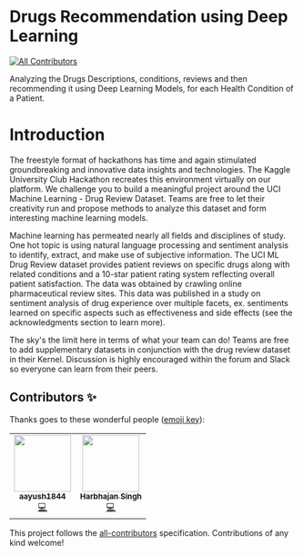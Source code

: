 # Drugs Recommendation using Deep Learning
<!-- ALL-CONTRIBUTORS-BADGE:START - Do not remove or modify this section -->
[![All Contributors](https://img.shields.io/badge/all_contributors-2-orange.svg?style=flat-square)](#contributors-)
<!-- ALL-CONTRIBUTORS-BADGE:END -->
Analyzing the Drugs Descriptions, conditions, reviews and then recommending it using Deep Learning Models, for each Health Condition of a Patient.

# Introduction
The freestyle format of hackathons has time and again stimulated groundbreaking and innovative data insights and technologies. The Kaggle University Club Hackathon recreates this environment virtually on our platform. We challenge you to build a meaningful project around the UCI Machine Learning - Drug Review Dataset. Teams are free to let their creativity run and propose methods to analyze this dataset and form interesting machine learning models.

Machine learning has permeated nearly all fields and disciplines of study. One hot topic is using natural language processing and sentiment analysis to identify, extract, and make use of subjective information. The UCI ML Drug Review dataset provides patient reviews on specific drugs along with related conditions and a 10-star patient rating system reflecting overall patient satisfaction. The data was obtained by crawling online pharmaceutical review sites. This data was published in a study on sentiment analysis of drug experience over multiple facets, ex. sentiments learned on specific aspects such as effectiveness and side effects (see the acknowledgments section to learn more).

The sky's the limit here in terms of what your team can do! Teams are free to add supplementary datasets in conjunction with the drug review dataset in their Kernel. Discussion is highly encouraged within the forum and Slack so everyone can learn from their peers. 




## Contributors ✨

Thanks goes to these wonderful people ([emoji key](https://allcontributors.org/docs/en/emoji-key)):

<!-- ALL-CONTRIBUTORS-LIST:START - Do not remove or modify this section -->
<!-- prettier-ignore-start -->
<!-- markdownlint-disable -->
<table>
  <tr>
    <td align="center"><a href="https://github.com/aayush1844"><img src="https://avatars.githubusercontent.com/u/78415888?v=4?s=100" width="100px;" alt=""/><br /><sub><b>aayush1844</b></sub></a><br /><a href="https://github.com/Mohitkumar6122/Drugs-Recommendation/commits?author=aayush1844" title="Code">💻</a></td>
    <td align="center"><a href="https://github.com/harbhajan2109"><img src="https://avatars.githubusercontent.com/u/56828657?v=4?s=100" width="100px;" alt=""/><br /><sub><b>Harbhajan Singh</b></sub></a><br /><a href="https://github.com/Mohitkumar6122/Drugs-Recommendation/commits?author=harbhajan2109" title="Code">💻</a></td>
  </tr>
</table>

<!-- markdownlint-restore -->
<!-- prettier-ignore-end -->

<!-- ALL-CONTRIBUTORS-LIST:END -->

This project follows the [all-contributors](https://github.com/all-contributors/all-contributors) specification. Contributions of any kind welcome!